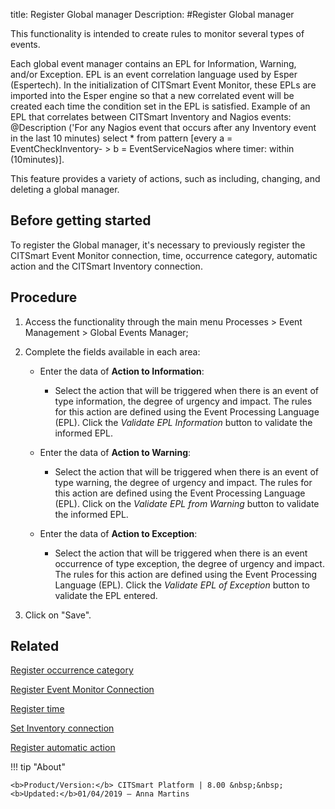 title: Register Global manager
Description: 
#Register Global manager

This functionality is intended to create rules to monitor several types of
events.

Each global event manager contains an EPL for Information, Warning, and/or
Exception. EPL is an event correlation language used by Esper (Espertech). In
the initialization of CITSmart Event Monitor, these EPLs are imported into the
Esper engine so that a new correlated event will be created each time the
condition set in the EPL is satisfied. Example of an EPL that correlates between
CITSmart Inventory and Nagios events: \@Description ('For any Nagios event that
occurs after any Inventory event in the last 10 minutes) select \* from pattern
[every a = EventCheckInventory- \> b = EventServiceNagios where timer: within
(10minutes)].

This feature provides a variety of actions, such as including, changing, and
deleting a global manager.

Before getting started
--------------------------

To register the Global manager, it's necessary to previously register the
CITSmart Event Monitor connection, time, occurrence category, automatic action
and the CITSmart Inventory connection.

Procedure
-------------

1.  Access the functionality through the main menu Processes \> Event Management
    \> Global Events Manager;

2.  Complete the fields available in each area:

       - Enter the data of **Action to Information**:

         - Select the action that will be triggered when there is an event of type
           information, the degree of urgency and impact. The rules for this action
           are defined using the Event Processing Language (EPL). Click
           the *Validate EPL Information* button to validate the informed EPL.

       - Enter the data of **Action to Warning**:

         - Select the action that will be triggered when there is an event of type
           warning, the degree of urgency and impact. The rules for this action are
           defined using the Event Processing Language (EPL). Click on
           the *Validate EPL from Warning* button to validate the informed EPL.

       - Enter the data of **Action to Exception**:

         - Select the action that will be triggered when there is an event
           occurrence of type exception, the degree of urgency and impact. The
           rules for this action are defined using the Event Processing Language
           (EPL). Click the *Validate EPL of Exception* button to validate the EPL
           entered.


1.  Click on "Save".

Related
-------

[Register occurrence category](/en-us/citsmart-esp-8/processes/event/configuration/register-occurence-category.html)

[Register Event Monitor Connection](/en-us/citsmart-esp-8/processes/event/configuration/register-event-monitor-connection.html)

[Register time](/en-us/citsmart-esp-8/processes/event/configuration/register-time.html)

[Set Inventory connection](/en-us/citsmart-esp-8/processes/event/configuration/set-inventory-connection.html)

[Register automatic action](/en-us/citsmart-esp-8/additional-features/automation-of-operation/configuration/register-automatic-action.html)


!!! tip "About"

    <b>Product/Version:</b> CITSmart Platform | 8.00 &nbsp;&nbsp;
    <b>Updated:</b>01/04/2019 – Anna Martins
 
